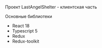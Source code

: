 Проект LastAngelShelter - клиентская часть

Основные библиотеки
- React 18
- Typescript 5
- Redux
- Redux-toolkit
